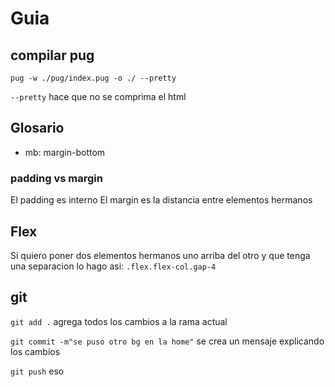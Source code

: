# Guia

## compilar pug

`pug -w ./pug/index.pug -o ./ --pretty`

`--pretty` hace que no se comprima el html

## Glosario

- mb: margin-bottom

### padding vs margin

El padding es interno
El margin es la distancia entre elementos hermanos

## Flex

Si quiero poner dos elementos hermanos uno arriba del otro
y que tenga una separacion lo hago asi: `.flex.flex-col.gap-4`

## git 

`git add .` agrega todos los cambios a la rama actual

`git commit -m"se puso otro bg en la home"` se crea un mensaje explicando los cambios

`git push` eso